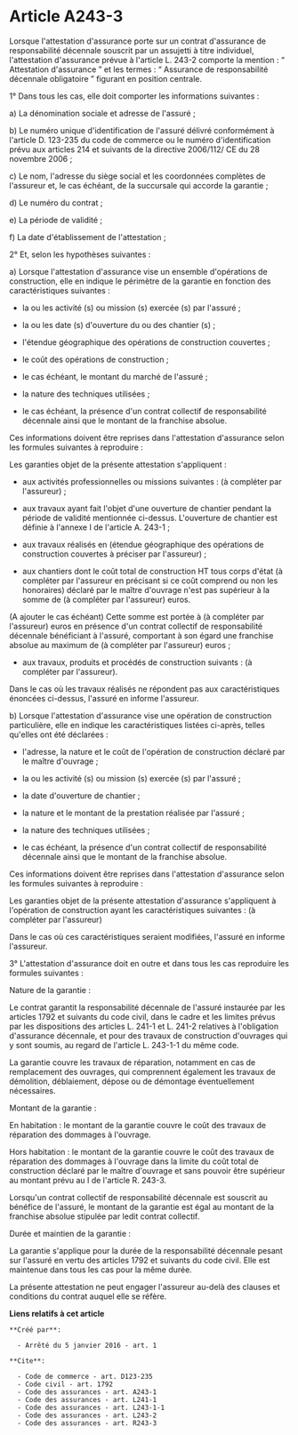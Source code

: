 # Article A243-3

Lorsque l'attestation d'assurance porte sur un contrat d'assurance de responsabilité décennale souscrit par un assujetti à
titre individuel, l'attestation d'assurance prévue à l'article L. 243-2 comporte la mention : “ Attestation d'assurance ” et
les termes : “ Assurance de responsabilité décennale obligatoire ” figurant en position centrale. 

1° Dans tous les cas, elle doit comporter les informations suivantes : 

a) La dénomination sociale et adresse de l'assuré ; 

b) Le numéro unique d'identification de l'assuré délivré conformément à l'article D. 123-235 du code de commerce ou le numéro
d'identification prévu aux articles 214 et suivants de la directive 2006/112/ CE du 28 novembre 2006 ; 

c) Le nom, l'adresse du siège social et les coordonnées complètes de l'assureur et, le cas échéant, de la succursale qui
accorde la garantie ; 

d) Le numéro du contrat ; 

e) La période de validité ; 

f) La date d'établissement de l'attestation ; 

2° Et, selon les hypothèses suivantes : 

a) Lorsque l'attestation d'assurance vise un ensemble d'opérations de construction, elle en indique le périmètre de la
garantie en fonction des caractéristiques suivantes :

- la ou les activité (s) ou mission (s) exercée (s) par l'assuré ;

- la ou les date (s) d'ouverture du ou des chantier (s) ;

- l'étendue géographique des opérations de construction couvertes ;

- le coût des opérations de construction ;

- le cas échéant, le montant du marché de l'assuré ;

- la nature des techniques utilisées ;

- le cas échéant, la présence d'un contrat collectif de responsabilité décennale ainsi que le montant de la franchise
absolue. 

Ces informations doivent être reprises dans l'attestation d'assurance selon les formules suivantes à reproduire : 

Les garanties objet de la présente attestation s'appliquent :

- aux activités professionnelles ou missions suivantes : (à compléter par l'assureur) ;

- aux travaux ayant fait l'objet d'une ouverture de chantier pendant la période de validité mentionnée ci-dessus. L'ouverture
de chantier est définie à l'annexe I de l'article A. 243-1 ;

- aux travaux réalisés en (étendue géographique des opérations de construction couvertes à préciser par l'assureur) ;

- aux chantiers dont le coût total de construction HT tous corps d'état (à compléter par l'assureur en précisant si ce coût
comprend ou non les honoraires) déclaré par le maître d'ouvrage n'est pas supérieur à la somme de (à compléter par
l'assureur) euros. 

(A ajouter le cas échéant) Cette somme est portée à (à compléter par l'assureur) euros en présence d'un contrat collectif de
responsabilité décennale bénéficiant à l'assuré, comportant à son égard une franchise absolue au maximum de (à compléter par
l'assureur) euros ;

- aux travaux, produits et procédés de construction suivants : (à compléter par l'assureur). 

Dans le cas où les travaux réalisés ne répondent pas aux caractéristiques énoncées ci-dessus, l'assuré en informe
l'assureur. 

b) Lorsque l'attestation d'assurance vise une opération de construction particulière, elle en indique les caractéristiques
listées ci-après, telles qu'elles ont été déclarées :

- l'adresse, la nature et le coût de l'opération de construction déclaré par le maître d'ouvrage ;

- la ou les activité (s) ou mission (s) exercée (s) par l'assuré ;

- la date d'ouverture de chantier ;

- la nature et le montant de la prestation réalisée par l'assuré ;

- la nature des techniques utilisées ;

- le cas échéant, la présence d'un contrat collectif de responsabilité décennale ainsi que le montant de la franchise
absolue. 

Ces informations doivent être reprises dans l'attestation d'assurance selon les formules suivantes à reproduire : 

Les garanties objet de la présente attestation d'assurance s'appliquent à l'opération de construction ayant les
caractéristiques suivantes : (à compléter par l'assureur) 

Dans le cas où ces caractéristiques seraient modifiées, l'assuré en informe l'assureur. 

3° L'attestation d'assurance doit en outre et dans tous les cas reproduire les formules suivantes : 

Nature de la garantie : 

Le contrat garantit la responsabilité décennale de l'assuré instaurée par les articles 1792 et suivants du code civil, dans
le cadre et les limites prévus par les dispositions des articles L. 241-1 et L. 241-2 relatives à l'obligation d'assurance
décennale, et pour des travaux de construction d'ouvrages qui y sont soumis, au regard de l'article L. 243-1-1 du même code. 

La garantie couvre les travaux de réparation, notamment en cas de remplacement des ouvrages, qui comprennent également les
travaux de démolition, déblaiement, dépose ou de démontage éventuellement nécessaires. 

Montant de la garantie : 

En habitation : le montant de la garantie couvre le coût des travaux de réparation des dommages à l'ouvrage. 

Hors habitation : le montant de la garantie couvre le coût des travaux de réparation des dommages à l'ouvrage dans la limite
du coût total de construction déclaré par le maître d'ouvrage et sans pouvoir être supérieur au montant prévu au I de
l'article R. 243-3. 

Lorsqu'un contrat collectif de responsabilité décennale est souscrit au bénéfice de l'assuré, le montant de la garantie est
égal au montant de la franchise absolue stipulée par ledit contrat collectif. 

Durée et maintien de la garantie : 

La garantie s'applique pour la durée de la responsabilité décennale pesant sur l'assuré en vertu des articles 1792 et
suivants du code civil. Elle est maintenue dans tous les cas pour la même durée. 

La présente attestation ne peut engager l'assureur au-delà des clauses et conditions du contrat auquel elle se réfère.

**Liens relatifs à cet article**

	**Créé par**:

	  - Arrêté du 5 janvier 2016 - art. 1

	**Cite**:

	  - Code de commerce - art. D123-235
	  - Code civil - art. 1792
	  - Code des assurances - art. A243-1
	  - Code des assurances - art. L241-1
	  - Code des assurances - art. L243-1-1
	  - Code des assurances - art. L243-2
	  - Code des assurances - art. R243-3
